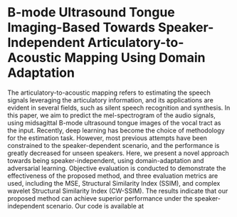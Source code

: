 # B-mode Ultrasound Tongue Imaging-Based Towards Speaker-Independent Articulatory-to-Acoustic Mapping Using Domain Adaptation

The articulatory-to-acoustic mapping refers to estimating the speech signals leveraging the articulatory information, and its applications are evident in several fields, such as silent speech recognition and synthesis. In this paper, we aim to predict the mel-spectrogram of the audio signals, using midsagittal B-mode ultrasound tongue images of the vocal tract as the input. Recently, deep learning has become the choice of methodology for the estimation task. However, most previous attempts have been constrained to the speaker-dependent scenario, and the performance is greatly decreased for unseen speakers. Here, we present a novel approach towards being speaker-independent, using domain-adaptation and adversarial learning. Objective evaluation is conducted to demonstrate the effectiveness of the proposed method, and three evaluation metrics are used, including the MSE, Structural Similarity Index (SSIM), and complex wavelet Structural Similarity Index (CW-SSIM). The results indicate that our proposed method can achieve superior performance under the speaker-independent scenario. Our code is available at